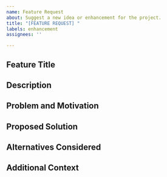 ```yaml
---
name: Feature Request
about: Suggest a new idea or enhancement for the project.
title: "[FEATURE REQUEST] "
labels: enhancement
assignees: ''

---
```


## Feature Title
<!-- A clear and concise title for the feature request. -->

## Description
<!-- A detailed description of the feature you would like to have. Explain why this feature is beneficial to the project and its users. -->

## Problem and Motivation
<!-- Describe the problem you are trying to solve with this feature. What is the motivation for adding this feature? How will it improve the project? -->

## Proposed Solution
<!-- If you have a solution in mind, please describe it here. If not, you can leave suggestions or ideas that might help in developing this feature. -->

## Alternatives Considered
<!-- Describe any alternative solutions or features you've considered. Why were they not suitable for your needs? -->

## Additional Context
<!-- Add any other context, screenshots, sketches, or any other information about the feature request here. -->

